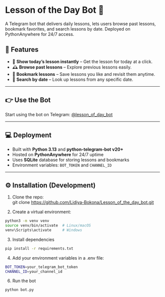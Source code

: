 # Lesson of the Day Bot 🤖

A Telegram bot that delivers daily lessons, lets users browse past lessons, bookmark favorites, and search lessons by date. Deployed on PythonAnywhere for 24/7 access.

## 🔎 Features

- 📘 **Show today’s lesson instantly** – Get the lesson for today at a click.  
- 🕰 **Browse past lessons** – Explore previous lessons easily.  
- 🔖 **Bookmark lessons** – Save lessons you like and revisit them anytime.  
- 📅 **Search by date** – Look up lessons from any specific date.  

---

## 👉 Use the Bot

Start using the bot on Telegram: [@lesson_of_day_bot](https://t.me/lesson_of_day_bot)

---

## 💻 Deployment

- Built with **Python 3.13** and **python-telegram-bot v20+**  
- Hosted on **PythonAnywhere** for 24/7 uptime  
- Uses **SQLite** database for storing lessons and bookmarks  
- Environment variables: `BOT_TOKEN` and `CHANNEL_ID`  

---

## ⚙️ Installation (Development)

1. Clone the repo:  
git clone https://github.com/Lidiya-Bokona/Lesson_of_the_day_bot.git

2. Create a virtual environment:
```bash
python3 -m venv venv
source venv/bin/activate  # Linux/macOS
venv\Scripts\activate     # Windows
```
3. Install dependencies
```bash
pip install -r requirements.txt
```
4. Add your environment variables in a .env file:
```bash
BOT_TOKEN=your_telegram_bot_token
CHANNEL_ID=your_channel_id
```
6. Run the bot
```bash
python bot.py

